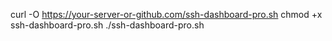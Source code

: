 curl -O https://your-server-or-github.com/ssh-dashboard-pro.sh
chmod +x ssh-dashboard-pro.sh
./ssh-dashboard-pro.sh
